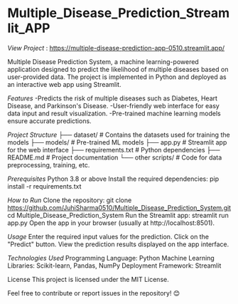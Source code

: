 # Multiple_Disease_Prediction_Streamlit_APP
*View Project* : https://multiple-disease-prediction-app-0510.streamlit.app/

Multiple Disease Prediction System, a machine learning-powered application designed to predict the likelihood of multiple diseases based on user-provided data. The project is implemented in Python and deployed as an interactive web app using Streamlit.

*Features*
-Predicts the risk of multiple diseases such as Diabetes, Heart Disease, and Parkinson's Disease.
-User-friendly web interface for easy data input and result visualization.
-Pre-trained machine learning models ensure accurate predictions.

*Project Structure*
├── dataset/                  # Contains the datasets used for training the models
├── models/                   # Pre-trained ML models
├── app.py                    # Streamlit app for the web interface
├── requirements.txt          # Python dependencies
├── README.md                 # Project documentation
└── other scripts/            # Code for data preprocessing, training, etc.

*Prerequisites*
Python 3.8 or above
Install the required dependencies:
pip install -r requirements.txt

*How to Run*
Clone the repository:
git clone https://github.com/JuhiSharma0510/Multiple_Disease_Prediction_System.git
cd Multiple_Disease_Prediction_System
Run the Streamlit app:
streamlit run app.py
Open the app in your browser (usually at http://localhost:8501).

*Usage*
Enter the required input values for the prediction.
Click on the "Predict" button.
View the prediction results displayed on the app interface.

*Technologies Used*
Programming Language: Python
Machine Learning Libraries: Scikit-learn, Pandas, NumPy
Deployment Framework: Streamlit

License
This project is licensed under the MIT License.

Feel free to contribute or report issues in the repository! 😊
